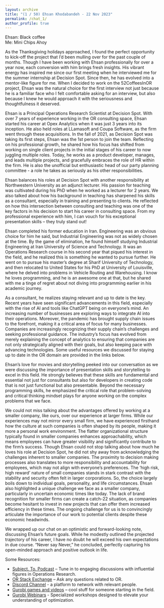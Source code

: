 ```yaml
---
layout: archive
title: "(1 / 50) Ehsan Khodabandeh - 22 Nov 2023"
permalink: /chat_1/
author_profile: true
---
```


Ehsan: Black coffee<br>
Me: Mini Chips Ahoy

As the Thanksgiving holidays approached, I found the perfect opportunity to kick-off the project that I’d been mulling over for the past couple of months. Though I have been working with Ehsan professionally for over a year now, each conversion with him brings fresh insights. His vibrant energy has inspired me since our first meeting when he interviewed me for the summer internship at Decision Spot. Since then, he has evolved into a mentor-like figure for me. When I decided to work on the 52CoffeesInOR project, Ehsan was the natural choice for the first interview not just because he is a familiar face who I felt comfortable asking for an interview, but also because I knew he would approach it with the seriousness and thoughtfulness it deserved.

Ehsan is a Principal Operations Research Scientist at Decision Spot. With over 7 years of experience working in the OR consulting space, Ehsan started his career at Opex Analytics when it was just 3 years into its inception. He also held roles at LLamasoft and Coupa Software, as the firm went through these acquisitions. In the fall of 2021, as Decision Spot was taking its first steps, Ehsan was the 1st person to join the team. Reflecting on his professional growth, he shared how his focus has shifted from working on single client projects in the initial stages of his career to now juggling multiple roles. Today, he works as a product developer, manages, and leads multiple projects, and gracefully embraces the role of HR within the firm. He is also the unofficial but enthusiastic head of our party planning committee - a role he takes as seriously as his other responsibilities.

Ehsan balances his roles at Decision Spot with another responsibility at Northwestern University as an adjunct lecturer. His passion for teaching was cultivated during his PhD when he worked as a lecturer for 2 years. We also talked about how his background in teaching has sharpened his skills as a consultant, especially in training and presenting to clients. He reflected on how this intersection between consulting and teaching was one of the key factors in his decision to start his career in consulting space. From my professional experience with him, I can vouch for his exceptional presentation skills – they truly stand out!

Ehsan completed his former education in Iran. Engineering was an obvious choice for him he said, but Industrial Engineering was not as widely chosen at the time. By the game of elimination, he found himself studying Industrial Engineering at Iran University of Science and Technology. It was an Operations Research course in his second year that piqued his interest in the field, and he realized this is something he wanted to pursue further. He went on to pursue his master’s degree at Sharif University of Technology, and then relocated to United States for his PhD at University of Louisville, where he delved into problems in Vehicle Routing and Warehousing. I know he loves programming, and he is an awesome one at that, but he shared with me a tinge of regret about not diving into programming earlier in his academic journey.

As a consultant, he realizes staying relevant and up to date is the key. Recent years have seen significant advancements in this field, especially with the rise of AI and tools like ChatGPT being on everyone’s mind. An increasing number of businesses are exploring ways to integrate AI into their operations. Moreover, the pandemic has brought supply chain issues to the forefront, making it a critical area of focus for many businesses. Companies are increasingly recognizing their supply chain’s challenges and seeking professional guidance. The industry’s focus has evolved from merely explaining the concept of analytics to ensuring that companies are not only strategically aligned with their goals, but also keeping pace with advancing technologies. Some useful resources we discussed for staying up to date in the OR domain are provided in the links below.

Ehsan’s love for movies and storytelling peeked into our conversation as we were discussing the importance of presentation skills and storytelling to excel in this field. He strongly believes that these skills are fundamental and essential not just for consultants but also for developers in creating code that is not just functional but also presentable. Beyond the necessary programming skills, he emphasized the critical role that problem-solving and critical thinking mindset plays for anyone working on the complex problems that we face.

We could not miss talking about the advantages offered by working at a smaller company, like ours, over our experience at larger firms. While our experiences may not mirror every small firm, we have experienced firsthand how the culture at such companies is often shaped by its people, making it more a personal work environment. The flatter organizational structure typically found in smaller companies enhances approachability, which means employees can have greater visibility and significantly contribute to the firm’s success. Though Ehsan could not stop talking about how much he loves his role at Decision Spot, he did not shy away from acknowledging the challenges inherent to smaller companies. The proximity to decision making processes also translates to more responsibility and accountability for employees, which may not align with everyone’s preferences. The ‘high risk, high reward’ nature of small companies stands in stark contrast with the stability and security often felt in larger corporations. So, the choice largely boils down to individual goals, personality, and life circumstances. Ehsan also highlighted a unique challenge we face as a smaller company, particularly in uncertain economic times like today. The lack of brand recognition for smaller firms can create a catch-22 situation, as companies become hesitant to invest in new projects that can offer them increased efficiency in these times. The ongoing challenge for us is to convincingly articulate the importance of our work to potential clients despite these economic headwinds.

We wrapped up our chat on an optimistic and forward-looking note, discussing Ehsan’s future goals. While he modestly outlined the projected trajectory of his career, I have no doubt he will exceed his own expectations in due course. “Never say Never,” he concluded, perfectly capturing his open-minded approach and positive outlook in life.

Some Resources:
- [Subject. To. Podcast](https://open.spotify.com/show/2aicKZBwHWGDNCPTb46VWP) – Tune in to engaging discussions with influential figures in Operations Research.
- [OR Stack Exchange](https://or.stackexchange.com) – Ask any questions related to OR.
- [Discord Channel](https://discord.gg/k5AtFccjne) - a platform to network with relevant people.
- [Gurobi games and videos](https://www.gurobi.com/burrito-optimization-game/) – cool stuff for someone starting in the field.
- [Gurobi Webinars](https://www.gurobi.com/webinars/) - Specialized workshops designed to elevate your understanding of optimization.
